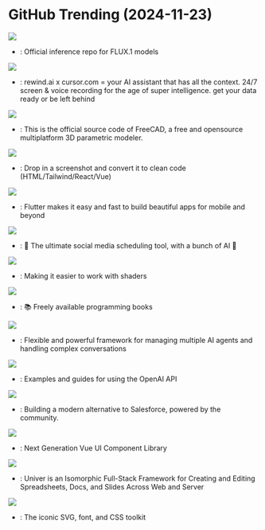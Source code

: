 # GitHub Trending (2024-11-23)

![](https://img.shields.io/badge/Python-New%2069-green?style=flat-square&logo=appveyor)
- [](https://github.comundefined): Official inference repo for FLUX.1 models

![](https://img.shields.io/badge/Rust-New%20129-green?style=flat-square&logo=appveyor)
- [](https://github.comundefined): rewind.ai x cursor.com = your AI assistant that has all the context. 24/7 screen & voice recording for the age of super intelligence. get your data ready or be left behind

![](https://img.shields.io/badge/C%2B%2B-New%20235-green?style=flat-square&logo=appveyor)
- [](https://github.comundefined): This is the official source code of FreeCAD, a free and opensource multiplatform 3D parametric modeler.

![](https://img.shields.io/badge/Python-New%2092-green?style=flat-square&logo=appveyor)
- [](https://github.comundefined): Drop in a screenshot and convert it to clean code (HTML/Tailwind/React/Vue)

![](https://img.shields.io/badge/Dart-New%20143-green?style=flat-square&logo=appveyor)
- [](https://github.comundefined): Flutter makes it easy and fast to build beautiful apps for mobile and beyond

![](https://img.shields.io/badge/TypeScript-New%20274-green?style=flat-square&logo=appveyor)
- [](https://github.comundefined): 📨 The ultimate social media scheduling tool, with a bunch of AI 🤖

![](https://img.shields.io/badge/C%2B%2B-New%20101-green?style=flat-square&logo=appveyor)
- [](https://github.comundefined): Making it easier to work with shaders

![](https://img.shields.io/badge/HTML-New%20278-green?style=flat-square&logo=appveyor)
- [](https://github.comundefined): 📚 Freely available programming books

![](https://img.shields.io/badge/TypeScript-New%20154-green?style=flat-square&logo=appveyor)
- [](https://github.comundefined): Flexible and powerful framework for managing multiple AI agents and handling complex conversations

![](https://img.shields.io/badge/MDX-New%20204-green?style=flat-square&logo=appveyor)
- [](https://github.comundefined): Examples and guides for using the OpenAI API

![](https://img.shields.io/badge/TypeScript-New%20176-green?style=flat-square&logo=appveyor)
- [](https://github.comundefined): Building a modern alternative to Salesforce, powered by the community.

![](https://img.shields.io/badge/Vue-New%2015-green?style=flat-square&logo=appveyor)
- [](https://github.comundefined): Next Generation Vue UI Component Library

![](https://img.shields.io/badge/TypeScript-New%2061-green?style=flat-square&logo=appveyor)
- [](https://github.comundefined): Univer is an Isomorphic Full-Stack Framework for Creating and Editing Spreadsheets, Docs, and Slides Across Web and Server

![](https://img.shields.io/badge/JavaScript-New%20155-green?style=flat-square&logo=appveyor)
- [](https://github.comundefined): The iconic SVG, font, and CSS toolkit

